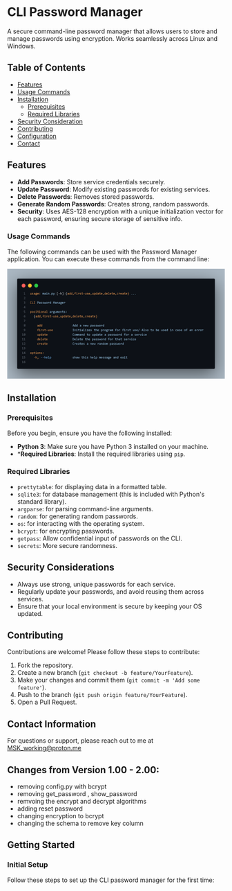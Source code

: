 # CLI Password Manager

A secure command-line password manager that allows users to store and manage passwords using encryption. Works seamlessly across Linux and Windows.

## Table of Contents
- [Features](#features)
- [Usage Commands](#usage-commands)
- [Installation](#installation)
    - [Prerequisites](#prerequisites)
    - [Required Libraries](#required-libraries)
- [Security Consideration](#security-considerations)
- [Contributing](#contributing)
- [Configuration](#configuration)
- [Contact](#contact-information)



## Features

- **Add Passwords**: Store service credentials securely.
- **Update Password**: Modify existing passwords for existing services.
- **Delete Passwords**: Removes stored passwords.
- **Generate Random Passwords**: Creates strong, random passwords.
- **Security**: Uses AES-128 encryption with a unique initialization vector for each password, ensuring secure storage of sensitive info.

### Usage Commands

The following commands can be used with the Password Manager application. You can execute these commands from the command line:

![refer to [here](project/usage.bash)](project/image.png)


## Installation

### Prerequisites
Before you begin, ensure you have the following installed:

- **Python 3**: Make sure you have Python 3 installed on your machine.
- ***Required Libraries**: Install the required libraries using `pip`.

### Required Libraries

- `prettytable`: for displaying data in a formatted table.
- `sqlite3`: for database management (this is included with Python's standard library).
- `argparse`: for parsing command-line arguments.
- `random`: for generating random passwords.
- `os`: for interacting with the operating system.
- `bcrypt`: for encrypting passwords.
- `getpass`: Allow confidential input of passwords on the CLI.
- `secrets`: More secure randomness.

## Security Considerations

- Always use strong, unique passwords for each service.
- Regularly update your passwords, and avoid reusing them across services.
- Ensure that your local environment is secure by keeping your OS updated.

## Contributing

Contributions are welcome! Please follow these steps to contribute:
1. Fork the repository.
2. Create a new branch (`git checkout -b feature/YourFeature`).
3. Make your changes and commit them (`git commit -m 'Add some feature'`).
4. Push to the branch (`git push origin feature/YourFeature`).
5. Open a Pull Request.

## Contact Information
For questions or support, please reach out to me at MSK_working@proton.me

## Changes from Version 1.00 - 2.00:
- removing config.py with bcrypt
 - removing get_password , show_password
 - remvoing the encrypt and decrypt algorithms
- adding reset password
- changing encryption to bcrypt
- changing the schema to remove key column

## Getting Started 

### Initial Setup 

Follow these steps to set up the CLI password manager for the first time: 